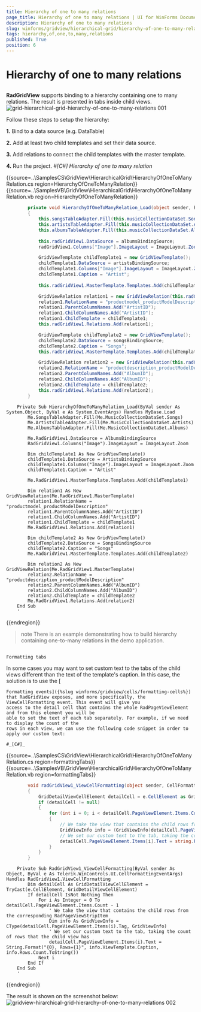 ```yaml
---
title: Hierarchy of one to many relations
page_title: Hierarchy of one to many relations | UI for WinForms Documentation
description: Hierarchy of one to many relations
slug: winforms/gridview/hierarchical-grid/hierarchy-of-one-to-many-relations
tags: hierarchy,of,one,to,many,relations
published: True
position: 6
---
```


# Hierarchy of one to many relations



## 

__RadGridView__ supports binding to a hierarchy containing one to many relations. The result is presented in tabs inside child views.![grid-hierarchical-grid-hierarchy-of-one-to-many-relations 001](images/grid-hierarchical-grid-hierarchy-of-one-to-many-relations001.png)

Follow these steps to setup the hierarchy:

__1.__ Bind to a data source (e.g. DataTable)

__2.__ Add at least two child templates and set their data source.

__3.__ Add relations to connect the child templates with the master template.

__4.__ Run the project.
        #_[C#] Hierarchy of one to many relation_

	



{{source=..\SamplesCS\GridView\HierarchicalGrid\HierarchyOfOneToManyRelation.cs region=HierarchyOfOneToManyRelation}} 
{{source=..\SamplesVB\GridView\HierarchicalGrid\HierarchyOfOneToManyRelation.vb region=HierarchyOfOneToManyRelation}} 

````C#
        private void HierarchyOfOneToManyRelation_Load(object sender, EventArgs e)
        {
            this.songsTableAdapter.Fill(this.musicCollectionDataSet.Songs);
            this.artistsTableAdapter.Fill(this.musicCollectionDataSet.Artists);
            this.albumsTableAdapter.Fill(this.musicCollectionDataSet.Albums);
           
            this.radGridView1.DataSource = albumsBindingSource;
            radGridView1.Columns["Image"].ImageLayout = ImageLayout.Zoom;

            GridViewTemplate childTemplate1 = new GridViewTemplate();
            childTemplate1.DataSource = artistsBindingSource;
            childTemplate1.Columns["Image"].ImageLayout = ImageLayout.Zoom;
            childTemplate1.Caption = "Artist";
            
            this.radGridView1.MasterTemplate.Templates.Add(childTemplate1);

            GridViewRelation relation1 = new GridViewRelation(this.radGridView1.MasterTemplate);
            relation1.RelationName = "productmodel_productModelDescription";
            relation1.ParentColumnNames.Add("ArtistID");
            relation1.ChildColumnNames.Add("ArtistID");
            relation1.ChildTemplate = childTemplate1;
            this.radGridView1.Relations.Add(relation1);

            GridViewTemplate childTemplate2 = new GridViewTemplate();
            childTemplate2.DataSource = songsBindingSource;
            childTemplate2.Caption = "Songs";
            this.radGridView1.MasterTemplate.Templates.Add(childTemplate2);

            GridViewRelation relation2 = new GridViewRelation(this.radGridView1.MasterTemplate);
            relation2.RelationName = "productdescription_productModelDescription";
            relation2.ParentColumnNames.Add("AlbumID");
            relation2.ChildColumnNames.Add("AlbumID");
            relation2.ChildTemplate = childTemplate2;
            this.radGridView1.Relations.Add(relation2);
        }
````
````VB.NET
    Private Sub HierarchyOfOneToManyRelation_Load(ByVal sender As System.Object, ByVal e As System.EventArgs) Handles MyBase.Load
        Me.SongsTableAdapter.Fill(Me.MusicCollectionDataSet.Songs)
        Me.ArtistsTableAdapter.Fill(Me.MusicCollectionDataSet.Artists)
        Me.AlbumsTableAdapter.Fill(Me.MusicCollectionDataSet.Albums)

        Me.RadGridView1.DataSource = AlbumsBindingSource
        RadGridView1.Columns("Image").ImageLayout = ImageLayout.Zoom

        Dim childTemplate1 As New GridViewTemplate()
        childTemplate1.DataSource = ArtistsBindingSource
        childTemplate1.Columns("Image").ImageLayout = ImageLayout.Zoom
        childTemplate1.Caption = "Artist"

        Me.RadGridView1.MasterTemplate.Templates.Add(childTemplate1)

        Dim relation1 As New GridViewRelation(Me.RadGridView1.MasterTemplate)
        relation1.RelationName = "productmodel_productModelDescription"
        relation1.ParentColumnNames.Add("ArtistID")
        relation1.ChildColumnNames.Add("ArtistID")
        relation1.ChildTemplate = childTemplate1
        Me.RadGridView1.Relations.Add(relation1)

        Dim childTemplate2 As New GridViewTemplate()
        childTemplate2.DataSource = SongsBindingSource
        childTemplate2.Caption = "Songs"
        Me.RadGridView1.MasterTemplate.Templates.Add(childTemplate2)

        Dim relation2 As New GridViewRelation(Me.RadGridView1.MasterTemplate)
        relation2.RelationName = "productdescription_productModelDescription"
        relation2.ParentColumnNames.Add("AlbumID")
        relation2.ChildColumnNames.Add("AlbumID")
        relation2.ChildTemplate = childTemplate2
        Me.RadGridView1.Relations.Add(relation2)
    End Sub
    '
````

{{endregion}} 




>note There is an example demonstrating how to build hierarchy containing one-to-many relations in the demo application.
>


## 
    Formatting tabs
    
    

In some cases you may want to set custom text to the tabs of the child views different than
    the text of the template's caption. In this case, the solution is to use the 
    [
    
    
    Formatting events]({%slug winforms/gridview/cells/formatting-cells%})
    that RadGridView exposes, and more specifically, the ViewCellFormatting event. This event will give you
    access to the detail cell that contains the whole RadPageViewElement and from this element you will be
    able to set the text of each tab separately. For example, if we need to display the count of the 
    rows in each view, we can use the following code snippet in order to apply our custom text:
    
    #_[C#]_

	



{{source=..\SamplesCS\GridView\HierarchicalGrid\HierarchyOfOneToManyRelation.cs region=formattingTabs}} 
{{source=..\SamplesVB\GridView\HierarchicalGrid\HierarchyOfOneToManyRelation.vb region=formattingTabs}} 

````C#
        void radGridView1_ViewCellFormatting(object sender, CellFormattingEventArgs e)
        {
            GridDetailViewCellElement detailCell = e.CellElement as GridDetailViewCellElement;
            if (detailCell != null)
            {
                for (int i = 0; i < detailCell.PageViewElement.Items.Count; i++)
                {
                    // We take the view that contains the child rows from the corresponding RadPageViewStripItem
                    GridViewInfo info = (GridViewInfo)detailCell.PageViewElement.Items[i].Tag;
                    // We set our custom text to the tab, taking the count of rows that the child view has
                    detailCell.PageViewElement.Items[i].Text = string.Format("{0}, Rows={1}", info.ViewTemplate.Caption, info.Rows.Count.ToString());
                }
            }
        }
````
````VB.NET
    Private Sub RadGridView1_ViewCellFormatting(ByVal sender As Object, ByVal e As Telerik.WinControls.UI.CellFormattingEventArgs) Handles RadGridView1.ViewCellFormatting
        Dim detailCell As GridDetailViewCellElement = TryCast(e.CellElement, GridDetailViewCellElement)
        If detailCell IsNot Nothing Then
            For i As Integer = 0 To detailCell.PageViewElement.Items.Count - 1
                ' We take the view that contains the child rows from the corresponding RadPageViewStripItem
                Dim info As GridViewInfo = CType(detailCell.PageViewElement.Items(i).Tag, GridViewInfo)
                ' We set our custom text to the tab, taking the count of rows that the child view has
                detailCell.PageViewElement.Items(i).Text = String.Format("{0}, Rows={1}", info.ViewTemplate.Caption, info.Rows.Count.ToString())
            Next i
        End If
    End Sub
    '
````

{{endregion}} 




The result is shown on the screenshot below:
    ![gridview-hirarchical-grid-hierarchy-of-one-to-many-relations 002](images/gridview-hirarchical-grid-hierarchy-of-one-to-many-relations002.png)
